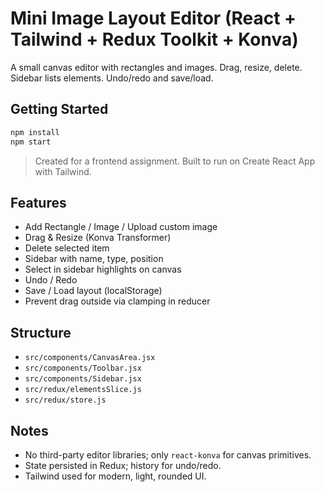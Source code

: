 # Mini Image Layout Editor (React + Tailwind + Redux Toolkit + Konva)

A small canvas editor with rectangles and images. Drag, resize, delete. Sidebar lists elements. Undo/redo and save/load.

## Getting Started
```bash
npm install
npm start
```
> Created for a frontend assignment. Built to run on Create React App with Tailwind.

## Features
- Add Rectangle / Image / Upload custom image
- Drag & Resize (Konva Transformer)
- Delete selected item
- Sidebar with name, type, position
- Select in sidebar highlights on canvas
- Undo / Redo
- Save / Load layout (localStorage)
- Prevent drag outside via clamping in reducer

## Structure
- `src/components/CanvasArea.jsx`
- `src/components/Toolbar.jsx`
- `src/components/Sidebar.jsx`
- `src/redux/elementsSlice.js`
- `src/redux/store.js`

## Notes
- No third-party editor libraries; only `react-konva` for canvas primitives.
- State persisted in Redux; history for undo/redo.
- Tailwind used for modern, light, rounded UI.
```

